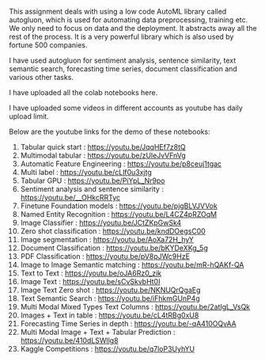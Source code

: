 This assignment deals with using a low code AutoML library called autogluon, which is used for automating data preprocessing, training etc. We only need to focus on data
and the deployment. It abstracts away all the rest of the process. It is a very powerful library which is also used by fortune 500 companies.

I have used autogluon for sentiment analysis, sentence similarity, text semantic search, forecasting time series, document classification and various other tasks.

I have uploaded all the colab notebooks here.

I have uploaded some videos in different accounts as youtube has daily upload limit.

Below are the youtube links for the demo of these notebooks:
1. Tabular quick start : https://youtu.be/JqqHEf7z8tQ
2. Multimodal tabular : https://youtu.be/zUleJvVFnVg
3. Automatic Feature Engineering : https://youtu.be/p8ceuj1tgac
4. Multi label : https://youtu.be/cLlf0u3xjtg
5. Tabular GPU : https://youtu.be/PiYpL_Nr9po
6. Sentiment analysis and sentence similarity : https://youtu.be/__OHkcRRTyc
7. Finetune Foundation models : https://youtu.be/pjgBLVJVVok
8. Named Entity Recognition : https://youtu.be/L4CZ4pRZOqM
9. Image Classifier : https://youtu.be/JCtZKpGwSk4
10. Zero shot classification : https://youtu.be/kndDOegsC00
11. Image segmentation : https://youtu.be/AoXa72H_hyY
12. Document Classification : https://youtu.be/bKYDeXKg_5g
13. PDF Classification : https://youtu.be/pV8pJWc9HzE
14. Image to Image Semantic matching : https://youtu.be/mR-hQAKf-QA
15. Text to Text : https://youtu.be/oJA6Rz0_zik
16. Image Text : https://youtu.be/sCvSkvbHt0I
17. Image Text Zero shot : https://youtu.be/NKNUQrQgaEg
18. Text Semantic Search : https://youtu.be/iFhkmGUnP4g
19. Multi Modal Mixed Types Text Columns : https://youtu.be/2atIgL_VsQk
20. Images + Text in table : https://youtu.be/cL4tRBg0xU8
21. Forecasting Time Series in depth : https://youtu.be/-qA410OQvAA
22. Multi Modal Image + Text + Tabular Prediction : https://youtu.be/410dLSWllg8
23. Kaggle Competitions : https://youtu.be/q7loP3UyhYU
